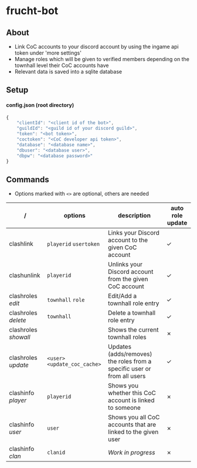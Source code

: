# frucht-bot

## About
- Link CoC accounts to your discord account by using the ingame api token under 'more settings'
- Manage roles which will be given to verified members depending on the townhall level their CoC accounts have
- Relevant data is saved into a sqlite database

## Setup

#### config.json (root directory)
```javascript
{
	"clientId": "<client id of the bot>",
	"guildId": "<guild id of your discord guild>",
	"token": "<bot token>",
	"coctoken": "<CoC developer api token>",
	"database": "<database name>",
	"dbuser": "<database user>",
	"dbpw": "<database password>"
}
```

## Commands

- Options marked with `<>` are optional, others are needed

/ | options | description | auto role update
--- | --- | --- | --- |
clashlink | `playerid` `usertoken` | Links your Discord account to the given CoC account | &check;
clashunlink | `playerid` | Unlinks your Discord account from the given CoC account | &check;
clashroles *edit* | `townhall` `role` | Edit/Add a townhall role entry | &check;
clashroles *delete* | `townhall` | Delete a townhall role entry | &check;
clashroles *showall* | | Shows the current townhall roles | &cross;
clashroles *update* | `<user>` `<update_coc_cache>` | Updates (adds/removes) the roles from a specific user or from all users | &check;
clashinfo *player* | `playerid` | Shows you whether this CoC account is linked to someone | &cross;
clashinfo *user* | `user` | Shows you all CoC accounts that are linked to the given user | &cross;
clashinfo *clan* | `clanid` | *Work in progress* | &cross;